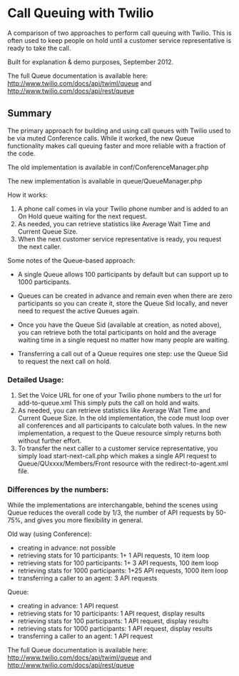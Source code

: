 
# Call Queuing with Twilio

A comparison of two approaches to perform call queuing with Twilio. This is often 
used to keep people on hold until a customer service representative is ready to 
take the call.

Built for explanation & demo purposes, September 2012.

The full Queue documentation is available here:
http://www.twilio.com/docs/api/twiml/queue and http://www.twilio.com/docs/api/rest/queue


## Summary

The primary approach for building and using call queues with Twilio used to be via 
muted Conference calls. While it worked, the new Queue functionality makes call 
queuing faster and more reliable with a fraction of the code.

The old implementation is available in conf/ConferenceManager.php

The new implementation is available in queue/QueueManager.php

How it works:

1.  A phone call comes in via your Twilio phone number and is added to an On 
Hold queue waiting for the next request.
1.  As needed, you can retrieve statistics like Average Wait Time and Current 
Queue Size.
1.  When the next customer service representative is ready, you request the next caller.

Some notes of the Queue-based approach:

-  A single Queue allows 100 participants by default but can support up to 1000 
participants.

-  Queues can be created in advance and remain even when there are zero 
participants so you can create it, store the Queue Sid locally, and never need 
to request the active Queues again.

-  Once you have the Queue Sid (available at creation, as noted above), you can 
retrieve both the total participants on hold and the average waiting time in a 
single request no matter how many people are waiting.

-  Transferring a call out of a Queue requires one step: use the Queue Sid to 
request the next call on hold.


### Detailed Usage:

1.  Set the Voice URL for one of your Twilio phone numbers to the url for 
add-to-queue.xml This simply puts the call on hold and waits.
1.  As needed, you can retrieve statistics like Average Wait Time and Current 
Queue Size. In the old implementation, the code must loop over all conferences 
and all participants to calculate both values. In the new implementation, a 
request to the Queue resource simply returns both without further effort.
1.  To transfer the next caller to a customer service representative, you simply 
load start-next-call.php which makes a single API request to 
Queue/QUxxxx/Members/Front resource with the redirect-to-agent.xml file.

### Differences by the numbers:

While the implementations are interchangable, behind the scenes using Queue 
reduces the overall code by 1/3, the number of API requests by 50-75%, and gives 
you more flexibility in general.

Old way (using Conference):
-  creating in advance:                     not possible
-  retrieving stats for 10 participants:    1+ 1 API requests, 10 item loop
-  retrieving stats for 100 participants:   1+ 3 API requests, 100 item loop
-  retrieving stats for 1000 participants:  1+25 API requests, 1000 item loop
-  transferring a caller to an agent:       3 API requests


Queue:
-  creating in advance:                      1 API request
-  retrieving stats for 10 participants:     1 API request, display results
-  retrieving stats for 100 participants:    1 API request, display results
-  retrieving stats for 1000 participants:   1 API request, display results
-  transferring a caller to an agent:        1 API request

The full Queue documentation is available here:
http://www.twilio.com/docs/api/twiml/queue and http://www.twilio.com/docs/api/rest/queue